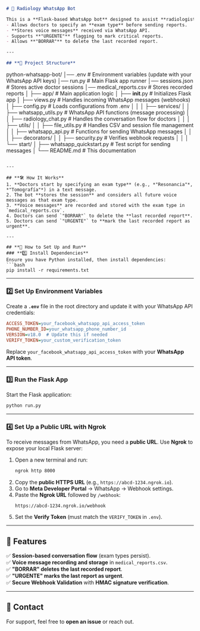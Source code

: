 ```markdown
# 🏥 Radiology WhatsApp Bot

This is a **Flask-based WhatsApp bot** designed to assist **radiologists** in recording and managing medical exam reports via **voice messages**. The bot:
- Allows doctors to specify an **exam type** before sending reports.
- **Stores voice messages** received via WhatsApp API.
- Supports **"URGENTE"** flagging to mark critical reports.
- Allows **"BORRAR"** to delete the last recorded report.

---

## **📂 Project Structure**
```
python-whatsapp-bot/
│── .env                    # Environment variables (update with your WhatsApp API keys)
│── run.py                   # Main Flask app runner
│── sessions.json            # Stores active doctor sessions
│── medical_reports.csv      # Stores recorded reports
│
├── app/                     # Main application logic
│   ├── __init__.py          # Initializes Flask app
│   ├── views.py             # Handles incoming WhatsApp messages (webhooks)
│   ├── config.py            # Loads configurations from .env
│   │
│   ├── services/
│   │   ├── whatsapp_utils.py  # WhatsApp API functions (message processing)
│   │   ├── radiology_chat.py  # Handles the conversation flow for doctors
│   │
│   ├── utils/
│   │   ├── file_utils.py     # Handles CSV and session file management
│   │   ├── whatsapp_api.py   # Functions for sending WhatsApp messages
│   │
│   ├── decorators/
│   │   ├── security.py       # Verifies webhook requests
│   │
│   └── start/
│       ├── whatsapp_quickstart.py  # Test script for sending messages
│
└── README.md                # This documentation
```

---

## **🛠️ How It Works**
1. **Doctors start by specifying an exam type** (e.g., *"Resonancia"*, *"Tomografía"*) in a text message.
2. The bot **stores the session** and considers all future voice messages as that exam type.
3. **Voice messages** are recorded and stored with the exam type in `medical_reports.csv`.
4. Doctors can send `"BORRAR"` to delete the **last recorded report**.
5. Doctors can send `"URGENTE"` to **mark the last recorded report as urgent**.

---

## **🚀 How to Set Up and Run**
### **1️⃣ Install Dependencies**
Ensure you have Python installed, then install dependencies:
```bash
pip install -r requirements.txt
```

---

### **2️⃣ Set Up Environment Variables**
Create a **`.env`** file in the root directory and update it with your WhatsApp API credentials:

```ini
ACCESS_TOKEN=your_facebook_whatsapp_api_access_token
PHONE_NUMBER_ID=your_whatsapp_phone_number_id
VERSION=v18.0  # Update this if needed
VERIFY_TOKEN=your_custom_verification_token
```
Replace `your_facebook_whatsapp_api_access_token` with your **WhatsApp API token**.

---

### **3️⃣ Run the Flask App**
Start the Flask application:
```bash
python run.py
```

---

### **4️⃣ Set Up a Public URL with Ngrok**
To receive messages from WhatsApp, you need a **public URL**. Use **Ngrok** to expose your local Flask server:

1. Open a new terminal and run:
   ```bash
   ngrok http 8000
   ```
2. Copy the **public HTTPS URL** (e.g., `https://abcd-1234.ngrok.io`).
3. Go to **Meta Developer Portal** → WhatsApp → Webhook settings.
4. Paste the **Ngrok URL** followed by `/webhook`:
   ```
   https://abcd-1234.ngrok.io/webhook
   ```
5. Set the **Verify Token** (must match the `VERIFY_TOKEN` in `.env`).

---

## **📌 Features**
✅ **Session-based conversation flow** (exam types persist).  
✅ **Voice message recording and storage** in `medical_reports.csv`.  
✅ **"BORRAR" deletes the last recorded report**.  
✅ **"URGENTE" marks the last report as urgent**.  
✅ **Secure Webhook Validation** with **HMAC signature verification**.

---

## **📧 Contact**
For support, feel free to **open an issue** or reach out.
```
